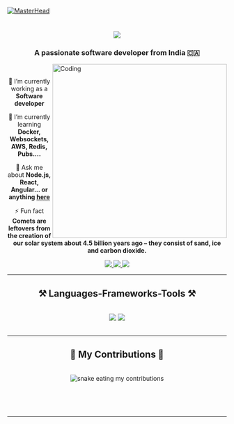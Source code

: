 <!--<img align="right" src=:"https://visitor-badge.laaobi.icu/badge?page_id=Nikhil1601.Nikhil!601"/>-->
[![MasterHead](https://media.licdn.com/dms/image/D563DAQFIJGy_J4EvYA/image-scale_191_1128/0/1666883668428?e=1675425600&v=beta&t=q5S0E-n5z-gDvzZPdOvK7oorksu-JESWk3DdbbvU2ss)](https://codegrills.in)
<h1 align="center">
    <img src="https://readme-typing-svg.herokuapp.com/?font=Righteous&size=35&center=true&vCenter=true&width=500&height=70&duration=4000&lines=Hello+There!+👋;+I'm+Nikhil+Gautam!;" />
</h1>

<h3 align="center">A passionate software developer from India 🇨🇦</h3>
<img align="right" alt="Coding" width="400" src="https://media.tenor.com/rePDfDWO3XoAAAAd/hacking.gif">

<br/>

<div align="center">
 
 🔭 I’m currently working as a **Software developer**
 
 🌱 I’m currently learning **Docker, Websockets, AWS, Redis, Pubs....**

💬 Ask me about **Node.js, React, Angular... or anything [here](https://github.com/Nikhil1601/Nikhil1601/issues)**

⚡ Fun fact **Comets are leftovers from the creation of our solar system about 4.5 billion years ago – they consist of sand, ice and carbon dioxide.**

 </div>

<div align="center"> 
  <a href="mailto:nikhilg1602@gmail.com">
    <img src="https://img.shields.io/badge/Gmail-333333?style=for-the-badge&logo=gmail&logoColor=red" />
  </a>
  <a href="https://www.linkedin.com/in/nikhil-gautam16/" target="_blank">
    <img src="https://img.shields.io/badge/LinkedIn-0077B5?style=for-the-badge&logo=linkedin&logoColor=white" target="_blank" />
  </a>
  <a href="https://github.com/Nikhil1601/" target="_blank">
     <img src="https://img.shields.io/badge/Portfolio-FF5722?style=for-the-badge&logo=todoist&logoColor=white" target="_blank" /> <!-- sqlite, safari, google-chrome are other good icon options -->
  </a>
</div>

 <hr/>

<h2 align="center">⚒️ Languages-Frameworks-Tools ⚒️</h2>
<br/>
<div align="center">
    <img src="https://skillicons.dev/icons?i=react,bootstrap,angular,html,css,vscode,github,tailwind,git,r" />
    <img src="https://skillicons.dev/icons?i=nodejs,python,javascript,typescript,express,mongodb,java,mysql,solidity,tensorflow" /><br>
</div>

<br/>
<hr/>

<div align="center">
  <h2>🐍 My Contributions 🐍</h2>
  <br>
  <img alt="snake eating my contributions" src="https://github.com/Nikhil1601/Nikhil1601/blob/main/main.yml" />
  
  <br/><br/><br/>
</div>

<hr/>

<!----<h2 align="center">⚡ Stats ⚡</h2>
<br>
<div align=center>
  <img width=390 src="https://github-readme-streak-stats-salesp07.vercel.app/?user=salesp07&count_private=true&theme=react&border_radius=10" alt="streak stats"/>
  <img width=390 src="https://github-readme-stats-salesp07.vercel.app/api?username=salesp07&count_private=true&show_icons=true&theme=react&rank_icon=github&border_radius=10" alt="readme stats" />
  <br/>
  <img width=325 align="center" src="https://github-readme-stats-salesp07.vercel.app/api/top-langs/?username=salesp07&hide=HTML&langs_count=8&layout=compact&theme=react&border_radius=10&size_weight=0.5&count_weight=0.5&exclude_repo=github-readme-stats" alt="top langs" />
</div>

<br/><br/>

<hr/>

<br/>

<div align="center">
<a href='https://ko-fi.com/V7V4RAK9C' target='_blank'><img height='64' style='border:0px;height:64px;' src='https://storage.ko-fi.com/cdn/kofi1.png?v=3' border='0' alt='Buy Me a Coffee at ko-fi.com' /></a>
</div>

<br/>----->


<!---- 👋 Hi, I’m @Nikhil1601
- 👀 I’m interested in machine learning,deep learning, software development and problem solving
- 🌱 I’m currently pursuing computer science engineering
- 💞️ I’m looking to collaborate on machine learning,deep learning,website devlopment,and software development programs
- 📫 Email-:nikhilg1602@gmail.com  Linkedin profile-:www.linkedin.com/in/nikhil-gautam-0960ab222
---->
<!---
Nikhil1601/Nikhil1601 is a ✨ special ✨ repository because its `README.md` (this file) appears on your GitHub profile.
You can click the Preview link to take a look at your changes.
--->
